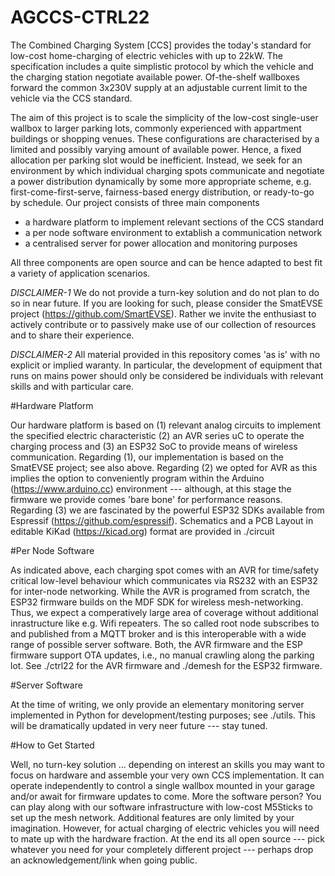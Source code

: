 AGCCS-CTRL22
============

The Combined Charging System [CCS] provides the today's standard for low-cost
home-charging of electric vehicles with up to 22kW. The specification includes a quite simplistic
protocol by which the vehicle and the charging station negotiate available power. Of-the-shelf
wallboxes forward the common 3x230V supply at an adjustable current limit to
the vehicle via the CCS standard.

The aim of this project is to scale the simplicity of the low-cost single-user wallbox to
larger parking lots, commonly experienced with appartment buildings or shopping venues.
These configurations are characterised by a limited and possibly varying amount of available power.
Hence, a fixed allocation per parking slot would be inefficient. Instead, we seek for an environment
by which individual charging spots communicate and negotiate a power distribution dynamically by some
more appropriate scheme, e.g. first-come-first-serve, fairness-based energy distribution, or
ready-to-go by schedule. Our project consists of three main components

- a hardware platform to implement relevant sections of the CCS standard
- a per node software environment to extablish a communication network
- a centralised server for power allocation and monitoring purposes

All three components are open source and can be hence adapted to best fit a
variety of application scenarios.


*DISCLAIMER-1* We do not provide a turn-key solution and do not plan to do so in near future.
If you are looking for such, please consider the SmatEVSE project (https://github.com/SmartEVSE).
Rather we invite the enthusiast to actively contribute or to passively make use of our
collection of resources and to share their experience.


*DISCLAIMER-2* All material provided in this repository comes 'as is' with no explicit or implied
waranty. In particular, the development of equipment that runs on mains power should only be considered
be individuals with relevant skills and with particular care.



#Hardware Platform

Our hardware platform is based on (1) relevant analog circuits to implement the specified electric
characteristic (2) an AVR series uC to operate the charging process and (3) an ESP32 SoC to provide
means of wireless communication. Regarding (1), our implementation is based on the SmatEVSE project; see
also above. Regarding (2) we opted for AVR as this implies the option to conveniently program within the
Arduino (https://www.arduino.cc) environment --- although, at this stage the firmware we provide comes
'bare bone' for performance reasons. Regarding (3) we are fascinated by the powerful ESP32 SDKs
available from Espressif (https://github.com/espressif). Schematics and a PCB Layout in editable KiKad
(https://kicad.org) format are provided in ./circuit


#Per Node Software

As indicated above, each charging spot comes with an AVR for time/safety critical low-level
behaviour which communicates via RS232 with an ESP32 for inter-node networking. While the AVR
is programed from scratch, the ESP32 firmware builds on the MDF SDK for wireless mesh-networking.
Thus, we expect a comperatively large area of coverage without additional inrastructure
like e.g. Wifi repeaters. The so called root node subscribes to and published from a
MQTT broker and is this interoperable with a wide range of possible server software.
Both, the AVR firmware and the ESP firmware support OTA updates, i.e., no manual crawling
along the parking lot. See ./ctrl22 for the AVR firmware and ./demesh for the ESP32 firmware.


#Server Software

At the time of writing, we only provide an elementary monitoring server implemented in Python
for development/testing purposes; see ./utils. This will be dramatically updated in very neer future
--- stay tuned.



#How to Get Started

Well, no turn-key solution ... depending on interest an skills you may want to focus on hardware
and assemble your very own CCS implementation. It can operate independently to control a single
wallbox mounted in your garage and/or await for firmware updates to come. More the software person?
You can play along with our software infrastructure with low-cost M5Sticks to set up the mesh network.
Additional features are only limited by your imagination. However, for actual charging of electric
vehicles you will need to mate up with the hardware fraction. At the end its all open source ---
pick whatever you need for your completely different project --- perhaps drop an acknowledgement/link
when going public.



